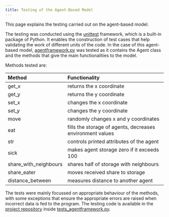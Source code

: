 ```yaml
---
title: Testing of the Agent-Based Model
---
```



This page explains the testing carried out on the agent-based model.

The testing was conducted using the [unittest](https://www.docs.python.org/3/library/unittest.html) framework, which is a built-in package of Python. It enables the construction of test cases that help validating the work of different units of the code. In the case of this agent-based model, [agentframework.py](https://www.github.com/simagyari/GEOG5990M/blob/main/agentframework.py) was tested as it contains the Agent class and the methods that give the main functionalities to the model.

Methods tested are:

| **Method** | **Functionality** |
| :----- | :------------ |
| get_x | returns the x coordinate |
| get_y | returns the y coordinate |
| set_x | changes the x coordinate |
| set_y | changes the y coordinate |
| move | randomly changes x and y coordinates |
| eat | fills the storage of agents, decreases environment values |
| str | controls printed attributes of the agent |
| sick | makes agent storage zero if it exceeds 100 |
| share_with_neighbours | shares half of storage with neighbours |
| share_eater | moves received share to storage |
| distance_between | measures distance to another agent |

The tests were mainly focussed on appropriate behaviour of the methods, with some exceptions that ensure the appropriate errors are raised when incorrect data is fed to the program. The testing code is available in the [project repository](https://www.github.com/simagyari/GEOG5590M) inside [tests_agentframework.py](https://www.github.com/simagyari/GEOG5990M/blob/main/tests_agentframework.py).
